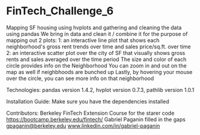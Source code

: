 # FinTech_Challenge_6
Mapping SF housing using hvplots and gathering and cleaning the data using pandas
    We bring in data and clean it / combine it for the purpose of mapping out 2 plots:
        1: an interactive line plot that shows each neighborhood's gross rent trends over time and sales price/sq.ft. over time
        2: an interactive scatter plot over the city of SF that visually shows gross rents and sales averaged over the time period
            The size and color of each circle provides info on the Neighborhood
            You can zoom in and out on the map as well if neighbhoods are bunched up
            Lastly, by hovering your mouse over the circle, you can see more info on that neighborhood

Technologies: pandas version 1.4.2, hvplot version 0.7.3, pathlib version 1.0.1

Installation Guide: Make sure you have the dependencies installed

Contributors: Berkeley FinTech Extension Course for the starer code https://bootcamp.berkeley.edu/fintech/ Gabriel Paganin filled in the gaps gpaganin@berkeley.edu www.linkedin.com/in/gabriel-paganin